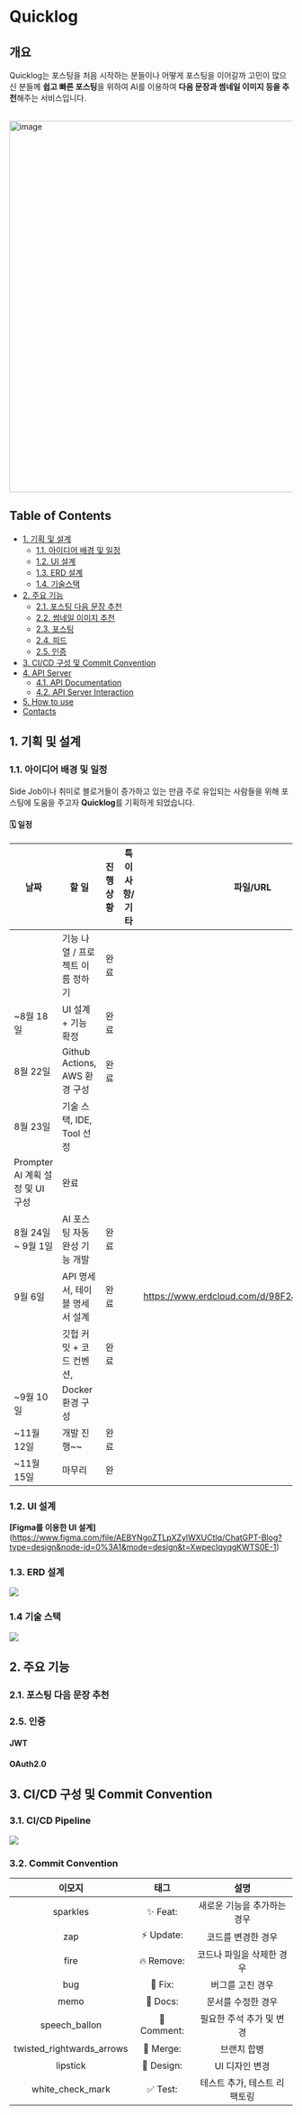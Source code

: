 # Quicklog

## 개요

Quicklog는 포스팅을 처음 시작하는 분들이나 어떻게 포스팅을 이어갈까 고민이 많으신 분들께 **쉽고 빠른 포스팅**을 위하여 AI를 이용하여 **다음 문장과 썸네일 이미지 등을 추천**해주는 서비스입니다.

<br>
<img width="660" alt="image" src="https://github.com/ssafyteam/ssafy-toy-project/assets/71087271/8988ce42-ab7c-46bd-ab52-ed31bba8b013">
</br>

## Table of Contents

- [1. 기획 및 설계](#1-기획-및-설계)
  - [1.1. 아이디어 배경 및 일정](#11-아이디어-배경-및-일정)
  - [1.2. UI 설계](#12-UI-설계)
  - [1.3. ERD 설계](#13-ERD-설계)
  - [1.4. 기술스택](#14-기술스택)
- [2. 주요 기능](#2-주요-기능)
  - [2.1. 포스팅 다음 문장 추천](#21-포스팅-다음-문장-추천)
  - [2.2. 썸네일 이미지 추천](#22-썸네일-이미지-추천)
  - [2.3. 포스팅](#23-포스팅)
  - [2.4. 피드](#24-포스팅)
  - [2.5. 인증](#25-인증)
- [3. CI/CD 구성 및 Commit Convention](#3-CI/CD-구성-및-Commit-Convention)
- [4. API Server](#4-API-Server)
  - [4.1. API Documentation](#41-API-Documentation)
  - [4.2. API Server Interaction](#42-API-Server-Interaction)
- [5. How to use](#5-how-to-use)
- [Contacts](#contacts)

## 1. 기획 및 설계

### 1.1. 아이디어 배경 및 일정

Side Job이나 취미로 블로거들이 증가하고 있는 만큼 주로 유입되는 사람들을 위해 포스팅에 도움을 주고자 **Quicklog**를 기획하게 되었습니다.

#### 🗓️ 일정

| 날짜 |  할 일 | 진행 상황 | 특이사항/기타 | 파일/URL |  |
| --- | --- | --- | --- | --- | --- |
|  | 기능 나열 / 프로젝트 이름 정하기 | 완료 | |  |  |
| ~8월 18일 | UI 설계 + 기능 확정 | 완료 | |  |  |
| 8월 22일 |  Github Actions, AWS 환경 구성 | 완료 | |  |  |
| 8월 23일 | 기술 스택, IDE, Tool 선정
Prompter AI 계획 설정 및 UI 구성 | 완료 |  |  |  |
| 8월 24일 ~ 9월 1일 | AI 포스팅 자동완성 기능 개발 | 완료 | |  |  |
| 9월 6일 | API 명세서, 테이블 명세서 설계 | 완료 |  | https://www.erdcloud.com/d/98F2JeZYX75FFcuTy |  |
|  | 깃헙 커밋 + 코드 컨벤션, | 완료 |  |  |  |
| ~9월 10일 | Docker 환경 구성 |  |  |  |  |
| ~11월 12일 | 개발 진행~~ | 완료  | 
| ~11월 15일 | 마무리 | 완  |  |  |  |

### 1.2. UI 설계

**[Figma를 이용한 UI 설계]** (https://www.figma.com/file/AEBYNgoZTLpXZylWXUCtIq/ChatGPT-Blog?type=design&node-id=0%3A1&mode=design&t=XwpecIqyqgKWTS0E-1)

### 1.3. ERD 설계
<img src="https://github.com/ssafyteam/ssafy-toy-project/assets/71087271/df80f7ea-2d83-401e-bd6c-d5d419e26501">

### 1.4 기술 스택
<img src="https://github.com/ssafyteam/ssafy-toy-project/assets/71087271/a8347b52-8396-4474-848e-02b3ca0db76f">

## 2. 주요 기능

### 2.1. 포스팅 다음 문장 추천


### 2.5. 인증

#### JWT

#### OAuth2.0

## 3. CI/CD 구성 및 Commit Convention

### 3.1. CI/CD Pipeline
<img src="https://github.com/ssafyteam/ssafy-toy-project/assets/71087271/f6c14b2a-156d-49c4-a2a9-438dda13de39">

### 3.2. Commit Convention
|이모지|태그|설명|
|:---:|:---:|:---:|
|sparkles|:sparkles: Feat:|새로운 기능을 추가하는 경우|
|zap|:zap: Update:|코드를 변경한 경우|
|fire|:fire: Remove:|코드나 파일을 삭제한 경우|
|bug|:bug: Fix:|버그를 고친 경우|
|memo|:memo: Docs:|문서를 수정한 경우|
|speech_ballon|:speech_balloon: Comment:|필요한 주석 추가 및 변경|
|twisted_rightwards_arrows|:twisted_rightwards_arrows: Merge:|브랜치 합병|
|lipstick|:lipstick: Design:|UI 디자인 변경|
|white_check_mark|:white_check_mark: Test:|테스트 추가, 테스트 리팩토링|
